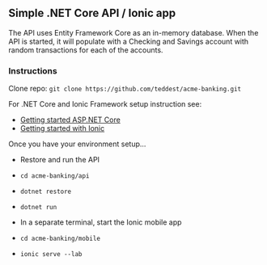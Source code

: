 ## Simple .NET Core API / Ionic app

The API uses Entity Framework Core as an in-memory database. When the API is started, it will populate with a Checking and Savings account with random transactions for each of the accounts.

### Instructions
Clone repo: `git clone https://github.com/teddest/acme-banking.git`

For .NET Core and Ionic Framework setup instruction see:
* [Getting started ASP.NET Core](https://docs.asp.net/en/latest/getting-started.html)
* [Getting started with Ionic](http://ionicframework.com/getting-started/)

Once you have your environment setup...
* Restore and run the API
 * `cd acme-banking/api`
 * `dotnet restore`
 * `dotnet run`



* In a separate terminal, start the Ionic mobile app
 * `cd acme-banking/mobile`
 * `ionic serve --lab`
